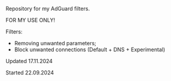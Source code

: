 Repository for my AdGuard filters.

FOR MY USE ONLY!

Filters:
- Removing unwanted parameters;
- Block unwanted connections (Default + DNS + Experimental)

Updated 17.11.2024

Started 22.09.2024
